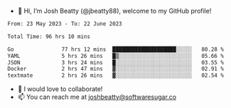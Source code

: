 - 👋 Hi, I’m Josh Beatty (@jbeatty88), welcome to my GitHub profile!

<!--START_SECTION:waka-->

```txt
From: 23 May 2023 - To: 22 June 2023

Total Time: 96 hrs 10 mins

Go               77 hrs 12 mins  ████████████████████░░░░░   80.28 %
YAML             5 hrs 26 mins   █▒░░░░░░░░░░░░░░░░░░░░░░░   05.66 %
JSON             3 hrs 24 mins   █░░░░░░░░░░░░░░░░░░░░░░░░   03.55 %
Docker           2 hrs 47 mins   ▓░░░░░░░░░░░░░░░░░░░░░░░░   02.91 %
textmate         2 hrs 26 mins   ▓░░░░░░░░░░░░░░░░░░░░░░░░   02.54 %
```

<!--END_SECTION:waka-->

- 💞️ I would love to collaborate!
- 📫 You can reach me at joshbeatty@softwaresugar.co

<!---
jbeatty88/jbeatty88 is a ✨ special ✨ repository because its `README.md` (this file) appears on your GitHub profile.
You can click the Preview link to take a look at your changes.
--->
